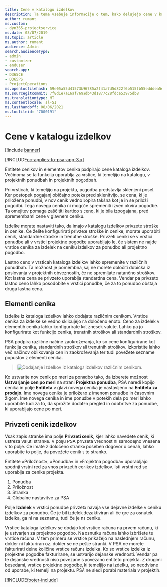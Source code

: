 ```yaml
---
title: Cene v katalogu izdelkov
description: Ta tema vsebuje informacije o tem, kako delujejo cene v katalogu izdelkov v aplikaciji Dynamics 365 Project Service Automation (PSA).
author: rumant
ms.custom:
- dyn365-projectservice
ms.date: 03/07/2019
ms.topic: article
ms.author: rumant
audience: Admin
search.audienceType:
- admin
- customizer
- enduser
search.app:
- D365CE
- D365PS
- ProjectOperations
ms.openlocfilehash: 59e05a55d41573b96785a2f41a7d5d822f6b515fb55edddea5ef1862b7694a1b
ms.sourcegitcommit: 7f8d1e7a16af769adb43d1877c28fdce53975db8
ms.translationtype: MT
ms.contentlocale: sl-SI
ms.lasthandoff: 08/06/2021
ms.locfileid: "7000191"
---
```

# <a name="product-catalog-pricing"></a>Cene v katalogu izdelkov 

[!include [banner](../includes/psa-now-project-operations.md)]

[!INCLUDE[cc-applies-to-psa-app-3.x](../includes/cc-applies-to-psa-app-3x.md)]


Entitete cenikov in elementov cenika podpirajo cene kataloga izdelkov. Večinoma se ta funkcija uporablja za vrstice, ki temeljijo na katalogu, v projektnih ponudbah in projektnih pogodbah.

Pri vrsticah, ki temeljijo na projektu, pogodba predstavlja sklenjeni posel. Ker postopek pogajanj običajno poteka pred sklenitvijo, se cena, ki je priložena ponudbi, v nov cenik vedno kopira takšna kot je in se priloži pogodbi. Tega novega cenika ni mogoče spremeniti izven okvira pogodbe. Ta omejitev pomaga zaščititi kartico s ceno, ki je bila izpogajana, pred spremembami cene v glavnem ceniku.

Izdelke morate nastaviti tako, da imajo v katalogu izdelkov privzete stroške in cenike. Če želite konfigurirati privzete stroške in cenike, morate uporabiti cenik, standardne stroške in trenutne stroške. Privzeti ceniki se v vrstici ponudbe ali v vrstici projektne pogodbe uporabljajo le, če sistem ne najde vrstice cenika za izdelek na ceniku izdelkov za ponudbo ali projektno pogodbo.

Lastno ceno v vrsticah kataloga izdelkov lahko spremenite v različnih ponudbah. Ta možnost je pomembna, saj ne morete določiti dobička iz poslovanja v projektnih obveznostih, če ne spremljate natančno stroškov. Kot lastna cena se privzeto uporablja standardna cena. Vendar pa privzeto lastno ceno lahko posodobite v vrstici ponudbe, če za to ponudbo obstaja druga lastna cena.

## <a name="price-list-items"></a>Elementi cenika

Izdelke iz kataloga izdelkov lahko dodajate različnim cenikom. Vrstice cenika za izdelke se vedno sklicujejo na določeno enoto. Ceno za izdelek v elementih cenika lahko konfigurirate kot znesek valute. Lahko pa jo konfigurirate kot funkcijo cenika, trenutnih stroškov ali standardnih stroškov.

PSA podpira različne načine zaokroževanja, ko so cene konfigurirane kot funkcija cenika, standardnih stroškov ali trenutnih stroškov. Izkoristite lahko več načinov oblikovanja cen in zaokroževanja ter tudi povežete sezname popustov z elementi cenika. 

> ![Dodajanje izdelkov iz kataloga izdelkov različnim cenikom.](media/basic-guide-16.png)

Ko ustvarite nov cenik po meri za ponudbo tako, da izberete možnost **Ustvarjanje cen po meri** na strani **Projektna ponudba**, PSA naredi kopijo cenika in polje **Entiteta** v glavi novega cenika je nastavljeno na **Entiteta za prodajo**. Ime novega cenika je priloženo z imenom ponudbe in časovnim žigom. Ime novega cenika in ime ponudbe v potekih dela po meri lahko uporabite tudi za to, da sprožite dodaten pregled in odobritve za ponudbe, ki uporabljajo cene po meri.

 
## <a name="default-product-price-list"></a>Privzeti cenik izdelkov
Vsak zapis stranke ima polje **Privzeti cenik**, kjer lahko navedete cenik, ki ustreza valuti stranke. V polju PSA privzeta vrednost ni samodejno vnesena v to polje. Če imate z določeno stranko poseben dogovor o cenah, lahko uporabite to polje, da povežete cenik s to stranko.

Entitete »Priložnost«, »Ponudba« in »Projektna pogodba« uporabljajo spodnji vrstni red za vnos privzetih cenikov izdelkov. Isti vrstni red se uporablja za cenike projekta.

1.  Ponudba
2.  Priložnost
3.  Stranka
4.  Globalne nastavitve za PSA

Polje **Izdelek** v vrstici ponudbe privzeto navaja vse dejavne izdelke v ceniku izdelkov za ponudbo. Če je bil izdelek dezaktiviran ali če gre za osnutek izdelka, ga ni na seznamu, tudi če je na ceniku. 

Vrstice kataloga izdelkov se dodajo kot vrstice računa na prvem računu, ki je ustvarjen za projektno pogodbo. Na osnutku računa lahko izbrišete te vrstice računa. V tem primeru se vrstice prikažejo na naslednjem računu, dokler ni fakturiran oz. dokler se ne pošlje stranki. V PSA ne morete fakturirati delne količine vrstice računa izdelka. Ko so vrstice izdelka iz projektne pogodbe fakturirane, se ustvarijo dejanske vrednosti. Vendar pa te dejanske vrednosti niso povezane s povezano entiteto projekta. Z drugimi besedami, vrstice projektne pogodbe, ki temeljijo na izdelku, so neodvisne od uporabe, ki temelji na projektu. PSA ne sledi porabi materiala v projektih.


[!INCLUDE[footer-include](../includes/footer-banner.md)]